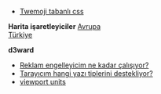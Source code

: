 <link href="style.css" rel="stylesheet">

+ [Twemoji tabanlı css](/emoji-css)  

**Harita işaretleyiciler**
[Avrupa](/euvisited)  
[Türkiye](/turkeyvisited)  

**d3ward**  
+ [Reklam engelleyicim ne kadar çalışıyor?](/toolz/adblock.html)  
+ [Tarayıcım hangi yazı tiplerini destekliyor?](/toolz/fontlist.html)  
+ [viewport units](/toolz/units.html)  